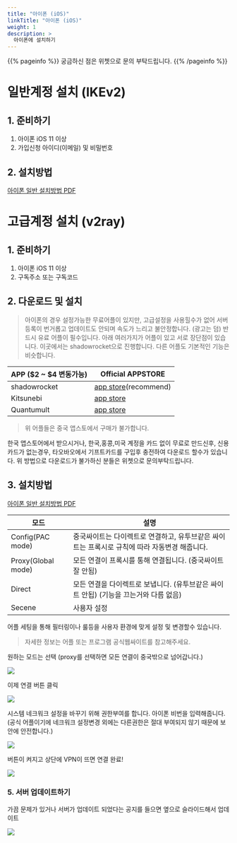 ```yaml
---
title: "아이폰 (iOS)"
linkTitle: "아이폰 (iOS)"
weight: 1
description: >
  아이폰에 설치하기
---
```


{{% pageinfo %}}
궁금하신 점은 위쳇으로 문의 부탁드립니다. 
{{% /pageinfo %}}

# 일반계정 설치 (IKEv2)

## 1. 준비하기
1. 아이폰 iOS 11 이상
2. 가입신청 아이디(이메일) 및 비밀번호

## 2. 설치방법
  [아이폰 일반 설치방법 PDF](/img/ios-ikev2.pdf) 




# 고급계정 설치 (v2ray)

## 1. 준비하기

1. 아이폰 iOS 11 이상
2. 구독주소 또는 구독코드

## 2. 다운로드 및 설치

>아이폰의 경우 설정가능한 무료어플이 있지만, 고급설정을 사용힐수가 없어 서버 등록이 번거롭고 업데이트도 안되며 속도가 느리고 불안정합니다. (광고는 덤)
반드시 유료 어플이 필수입니다. 아래 여러가지가 어플이 있고 서로 장단점이 있습니다. 이곳에서는 shadowrocket으로 진행합니다. 다른 어플도 기본적인 기능은 비슷합니다.

| APP ($2 ~ $4 변동가능)                  | Official APPSTORE   |
|----------------------|------------------------------------|
| shadowrocket   | [app store](https://apps.apple.com/us/app/shadowrocket/id932747118)(recommend)   |
| Kitsunebi       | [app store](https://apps.apple.com/us/app/kitsunebi-proxy-utility/id1446584073)  |
| Quantumult    | [app store](https://apps.apple.com/us/app/quantumult/id1252015438)  |

> 위 어플들은 중국 앱스토에서 구매가 불가합니다.

한국 앱스토어에서 받으시거나, 한국,홍콩,미국 계정을 카드 없이 무료로 만드신후, 신용카드가 없는경우, 타오바오에서 기프트카드를 구입후 충전하여 다운로드 할수가 있습니다.
위 방법으로 다운로드가 불가하신 분들은 위쳇으로 문의부탁드립니다.

## 3. 설치방법
  [아이폰 일반 설치방법 PDF](/img/ios-ikev2.pdf) 

  

| 모드      | 설명         |
|-----------|-----------------|
| Config(PAC mode)  | 중국싸이트는 다이렉트로 연결하고, 유투브같은 싸이트는 프록시로 규칙에 따라 자동변경 해줍니다. |
| Proxy(Global mode)  | 모든 연결이 프록시를 통해 연결됩니다. (중국싸이트 잘 안됨)|
| Direct  | 모든 연결을 다이렉트로 보냅니다. (유투브같은 싸이트 안됩) (기능을 끄는거와 다름 없음) |
| Secene  | 사용자 설정 |
> 
어플 세팅을 통해 필터링이나 룰등을 사용자 환경에 맞게 설정 및 변경할수 있습니다.
> 자세한 정보는 어플 또는 프로그램 공식웹싸이트를 참고해주세요.


원하는 모드는 선택 (proxy를 선택하면 모든 연결이 중국밖으로 넘어갑니다.)


![](/img/v2red-ios-10.png)

이제 연결 버튼 클릭

![](/img/v2red-ios-11.png)

시스템 네크워크 설정을 바꾸기 위해 권한부여를 합니다. 아이폰 비번을 입력해줍니다.(공식 어플이기에 네크워크 설정변경 외에는 다른권한은 절대 부여되지 않기 때문에 보안에 안전합니다.)

![](/img/v2red-ios-12.png)

버튼이 켜지고 상단에 VPN이 뜨면 연결 완료!

![](/img/v2red-ios-13.png)

### 5. 서버 업데이트하기

가끔 문제가 있거나 서버가 업데이트 되었다는 공지를 들으면 옆으로 슬라이드해서 업데이트 

![](/img/v2red-ios-14.png)






